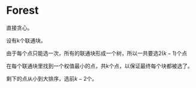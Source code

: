 # Forest

直接贪心。

设有k个联通块。

由于每个点只能选一次，所有的联通块形成一个树，所以一共要选$2(k-1)$个点

在每个联通块里找到一个权值最小的点，共k个点，以保证最终每个块都被选了。

剩下的点从小到大排序，选前$k-2$个。